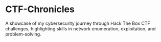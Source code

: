 # CTF-Chronicles
A showcase of my cybersecurity journey through Hack The Box CTF challenges, highlighting skills in network enumeration, exploitation, and problem-solving.
